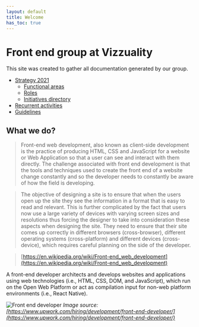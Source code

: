 ```yaml
---
layout: default
title: Welcome
has_toc: true
---
```


# Front end group at Vizzuality

This site was created to gather all documentation generated by our group.

* [Strategy 2021](/docs/strategy-2021/index)
  * [Functional areas](/docs/roles/strategy-2021/functional-areas/index)
  * [Roles](/docs/roles/strategy-2021/roles/index)
  * [Initiatives directory](/docs/roles/strategy-2021/initiatives-directory/index)
* [Recurrent activities](/docs/recurrent-activities/index)
* [Guidelines](/docs/guidelines/index)

## What we do?

> Front-end web development, also known as client-side development is the practice of producing HTML, CSS and JavaScript for a website or Web Application so that a user can see and interact with them directly. The challenge associated with front end development is that the tools and techniques used to create the front end of a website change constantly and so the developer needs to constantly be aware of how the field is developing.

> The objective of designing a site is to ensure that when the users open up the site they see the information in a format that is easy to read and relevant. This is further complicated by the fact that users now use a large variety of devices with varying screen sizes and resolutions thus forcing the designer to take into consideration these aspects when designing the site. They need to ensure that their site comes up correctly in different browsers (cross-browser), different operating systems (cross-platform) and different devices (cross-device), which requires careful planning on the side of the developer.

> [https://en.wikipedia.org/wiki/Front-end_web_development](https://en.wikipedia.org/wiki/Front-end_web_development)

A front-end developer architects and develops websites and applications using web technologies (i.e., HTML, CSS, DOM, and JavaScript), which run on the Open Web Platform or act as compilation input for non-web platform environments (i.e., React Native).

![Front end developer](https://frontendmasters.com/books/front-end-handbook/2018/images/what-is-front-end-dev.png)
_Image source: [https://www.upwork.com/hiring/development/front-end-developer/](https://www.upwork.com/hiring/development/front-end-developer/)_
